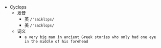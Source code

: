 - Cyclops
  - 发音
    - 英 `/'saiklɔps/`
    - 美 `/'saɪklɑps/`
  - 词义
    - `a very big man in ancient Greek stories who only had one eye in the middle of his forehead`
